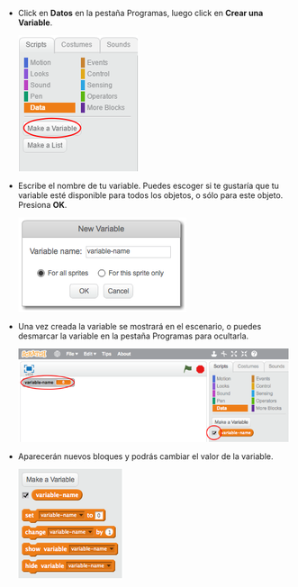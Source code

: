 + Click en **Datos** en la pestaña Programas, luego click en **Crear una Variable**.
    
    ![Data blocks](images/data-blocks.png)

+ Escribe el nombre de tu variable. Puedes escoger si te gustaría que tu variable esté disponible para todos los objetos, o sólo para este objeto. Presiona **OK**.
    
    ![Create variable](images/create-variable.png)

+ Una vez creada la variable se mostrará en el escenario, o puedes desmarcar la variable en la pestaña Programas para ocultarla.
    
    ![Variable blocks](images/variable-show.png)

+ Aparecerán nuevos bloques y podrás cambiar el valor de la variable.
    
    ![Variable blocks](images/variable-blocks.png)